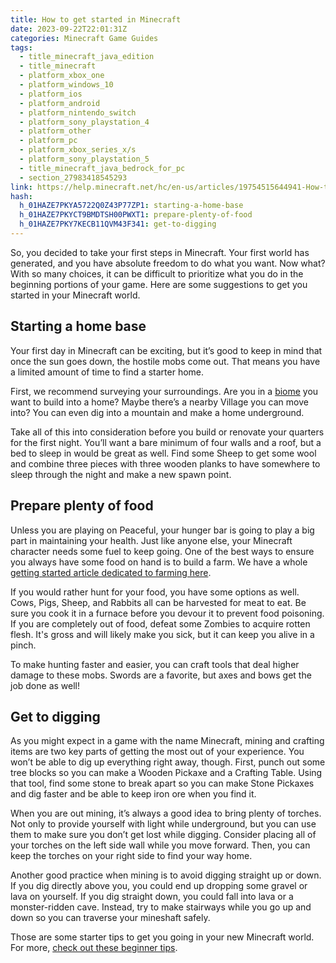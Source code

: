 ```yaml
---
title: How to get started in Minecraft
date: 2023-09-22T22:01:31Z
categories: Minecraft Game Guides
tags:
  - title_minecraft_java_edition
  - title_minecraft
  - platform_xbox_one
  - platform_windows_10
  - platform_ios
  - platform_android
  - platform_nintendo_switch
  - platform_sony_playstation_4
  - platform_other
  - platform_pc
  - platform_xbox_series_x/s
  - platform_sony_playstation_5
  - title_minecraft_java_bedrock_for_pc
  - section_27983418545293
link: https://help.minecraft.net/hc/en-us/articles/19754515644941-How-to-get-started-in-Minecraft
hash:
  h_01HAZE7PKYA5722Q0Z43P77ZP1: starting-a-home-base
  h_01HAZE7PKYCT9BMDTSH00PWXT1: prepare-plenty-of-food
  h_01HAZE7PKY7KECB11QVM43F341: get-to-digging
---
```


So, you decided to take your first steps in Minecraft. Your first world has generated, and you have absolute freedom to do what you want. Now what? With so many choices, it can be difficult to prioritize what you do in the beginning portions of your game. Here are some suggestions to get you started in your Minecraft world.

## Starting a home base

Your first day in Minecraft can be exciting, but it’s good to keep in mind that once the sun goes down, the hostile mobs come out. That means you have a limited amount of time to find a starter home.

First, we recommend surveying your surroundings. Are you in a [biome](./All-Biomes-in-Minecraft.md) you want to build into a home? Maybe there’s a nearby Village you can move into? You can even dig into a mountain and make a home underground. 

Take all of this into consideration before you build or renovate your quarters for the first night. You’ll want a bare minimum of four walls and a roof, but a bed to sleep in would be great as well. Find some Sheep to get some wool and combine three pieces with three wooden planks to have somewhere to sleep through the night and make a new spawn point.

## Prepare plenty of food

Unless you are playing on Peaceful, your hunger bar is going to play a big part in maintaining your health. Just like anyone else, your Minecraft character needs some fuel to keep going. One of the best ways to ensure you always have some food on hand is to build a farm. We have a whole [getting started article dedicated to farming here](./A-Beginner-s-Guide-to-Farming-in-Minecraft.md).

If you would rather hunt for your food, you have some options as well. Cows, Pigs, Sheep, and Rabbits all can be harvested for meat to eat. Be sure you cook it in a furnace before you devour it to prevent food poisoning. If you are completely out of food, defeat some Zombies to acquire rotten flesh. It's gross and will likely make you sick, but it can keep you alive in a pinch.

To make hunting faster and easier, you can craft tools that deal higher damage to these mobs. Swords are a favorite, but axes and bows get the job done as well!

## Get to digging

As you might expect in a game with the name Minecraft, mining and crafting items are two key parts of getting the most out of your experience. You won’t be able to dig up everything right away, though. First, punch out some tree blocks so you can make a Wooden Pickaxe and a Crafting Table. Using that tool, find some stone to break apart so you can make Stone Pickaxes and dig faster and be able to keep iron ore when you find it.

When you are out mining, it’s always a good idea to bring plenty of torches. Not only to provide yourself with light while underground, but you can use them to make sure you don’t get lost while digging. Consider placing all of your torches on the left side wall while you move forward. Then, you can keep the torches on your right side to find your way home.

Another good practice when mining is to avoid digging straight up or down. If you dig directly above you, you could end up dropping some gravel or lava on yourself. If you dig straight down, you could fall into lava or a monster-ridden cave. Instead, try to make stairways while you go up and down so you can traverse your mineshaft safely.

Those are some starter tips to get you going in your new Minecraft world. For more, [check out these beginner tips](https://www.minecraft.net/en-us/minecraft-tips-for-beginners).
